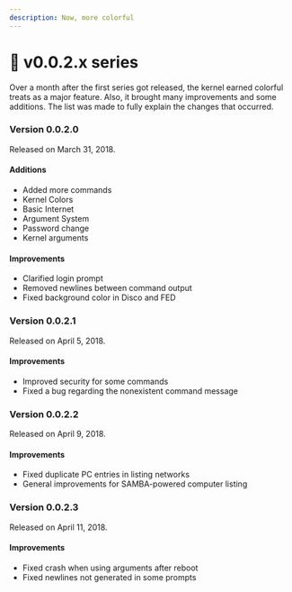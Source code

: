 ```yaml
---
description: Now, more colorful
---
```


# 🌈 v0.0.2.x series

Over a month after the first series got released, the kernel earned colorful treats as a major feature. Also, it brought many improvements and some additions. The list was made to fully explain the changes that occurred.

### Version 0.0.2.0

Released on March 31, 2018.

#### Additions

* Added more commands
* Kernel Colors
* Basic Internet
* Argument System
* Password change
* Kernel arguments

#### Improvements

* Clarified login prompt
* Removed newlines between command output
* Fixed background color in Disco and FED

### Version 0.0.2.1

Released on April 5, 2018.

#### Improvements

* Improved security for some commands
* Fixed a bug regarding the nonexistent command message

### Version 0.0.2.2

Released on April 9, 2018.

#### Improvements

* Fixed duplicate PC entries in listing networks
* General improvements for SAMBA-powered computer listing

### Version 0.0.2.3

Released on April 11, 2018.

#### Improvements

* Fixed crash when using arguments after reboot
* Fixed newlines not generated in some prompts
